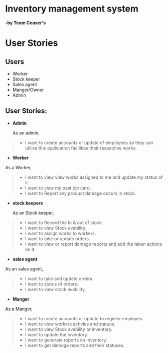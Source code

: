 
# Inventory management system
**-by Team Ceaser's**


# User Stories
## **Users**
* Worker
* Stock keeper
* Sales agent
* Manger/Owner
* Admin

## User Stories:
* **Admin**

  As an admin,
>* I want to create accounts or update of employees so they can utilise this application facilities their respective works.
* **Worker**

As a Worker,
>* I want to view view works assigned to me and update my status of it.
>* I want to view my past job card.
>* I want to Report any product damage occurs in stock.
* **stock keepers**

  As an Stock keeper,
>* I want to Record the In & out of stock.
>* I want to view Stock avability.
>* I want to assign works to workers.
>* I want to take or update orders.
>* I want to view or report damage reports and add the taken actions on it.
* **sales agent**

As an sales agent,
>* I want to take and update orders.
>* I want to status of orders.
>* I want to view stock avability.
* **Manger**

As a Manger,
>* I want to create accounts or update to register employes.
>* I want to view workers activies and statues.
>* I want to view Stock avability or inventory.
>* I want to update the inventory.
>* I want to generate reports on Inventory.
>* I want to get damage reports and their statuses.
